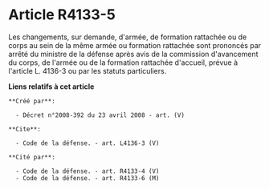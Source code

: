 # Article R4133-5

Les changements, sur demande, d'armée, de formation rattachée ou de corps au sein de la même armée ou formation rattachée
sont prononcés par arrêté du ministre de la défense après avis de la commission d'avancement du corps, de l'armée ou de la
formation rattachée d'accueil, prévue à l'article L. 4136-3 ou par les statuts particuliers.

**Liens relatifs à cet article**

	**Créé par**:

	  - Décret n°2008-392 du 23 avril 2008 - art. (V)

	**Cite**:

	  - Code de la défense. - art. L4136-3 (V)

	**Cité par**:

	  - Code de la défense. - art. R4133-4 (V)
	  - Code de la défense. - art. R4133-6 (M)
